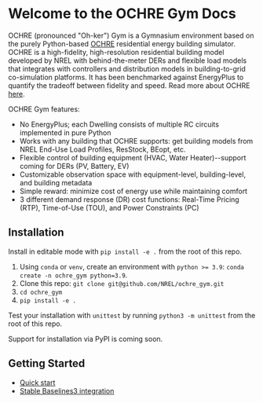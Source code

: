 # Welcome to the OCHRE Gym Docs

OCHRE (pronounced "Oh-ker") Gym is a Gymnasium environment based on the purely Python-based [OCHRE](https://github.com/NREL/OCHRE) residential energy building simulator. OCHRE is a high-fidelity, high-resolution residential building model developed by NREL with behind-the-meter DERs and flexible load models that integrates with controllers and distribution models in building-to-grid co-simulation platforms. It has been benchmarked against EnergyPlus to quantify the tradeoff between fidelity and speed. Read more about OCHRE [here](https://www.sciencedirect.com/science/article/pii/S0306261921002464).

OCHRE Gym features:

- No EnergyPlus; each Dwelling consists of multiple RC circuits implemented in pure Python
- Works with any building that OCHRE supports: get building models from NREL End-Use Load Profiles, ResStock, BEopt, etc.
- Flexible control of building equipment (HVAC, Water Heater)--support coming for DERs (PV, Battery, EV)
- Customizable observation space with equipment-level, building-level, and building metadata
- Simple reward: minimize cost of energy use while maintaining comfort
- 3 different demand response (DR) cost functions: Real-Time Pricing (RTP), Time-of-Use (TOU), and Power Constraints (PC)


## Installation

Install in editable mode with `pip install -e .` from the root of this repo.

1. Using `conda` or `venv`, create an environment with `python >= 3.9`: `conda create -n ochre_gym python=3.9`.
1. Clone this repo: `git clone git@github.com/NREL/ochre_gym.git`
2. `cd ochre_gym`
2. `pip install -e .`

Test your installation with `unittest` by running `python3 -m unittest` from the root of this repo.

Support for installation via PyPI is coming soon.

## Getting Started

- [Quick start](https://nrel.github.io/ochre_gym/Getting%20Started/basics/)
- [Stable Baselines3 integration](https://nrel.github.io/ochre_gym/Getting%20Started/stable_baselines/)
